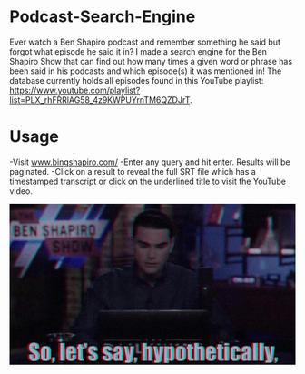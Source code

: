 # Podcast-Search-Engine
Ever watch a Ben Shapiro podcast and remember something he said but forgot what episode he said it in? 
I made a search engine for the Ben Shapiro Show that can find out how many times a given word or phrase has been said in his podcasts and which episode(s) 
it was mentioned in! The database currently holds all episodes found in this YouTube playlist: https://www.youtube.com/playlist?list=PLX_rhFRRlAG58_4z9KWPUYrnTM6QZDJrT.

# Usage
-Visit www.bingshapiro.com/
-Enter any query and hit enter. Results will be paginated. 
-Click on a result to reveal the full SRT file which has a timestamped transcript or click on the underlined title to visit the YouTube video.

![Screenshot](images/shapiro_moment.jpg)
